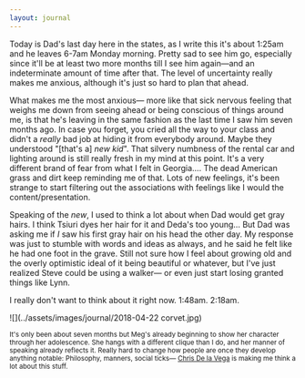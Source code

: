 ```yaml
---
layout: journal
---
```


Today is Dad's last day here in the states, as I write this it's about 1:25am and he leaves 6-7am Monday morning. Pretty sad to see him go, especially since it'll be at least two more months till I see him again—and an indeterminate amount of time after that. The level of uncertainty really makes me anxious, although it's just so hard to plan that ahead.

What makes me the most anxious— more like that sick nervous feeling that weighs me down from seeing ahead or being conscious of things around me, is that he's leaving in the same fashion as the last time I saw him seven months ago. In case you forget, you cried all the way to your class and didn't a _really_ bad job at hiding it from everybody around. Maybe they understood "[that's a] _new kid_". That silvery numbness of the rental car and lighting around is still really fresh in my mind at this point. It's a very different brand of fear from what I felt in Georgia…. The dead American grass and dirt keep reminding me of that. Lots of new feelings, it's been strange to start filtering out the associations with feelings like I would the content/presentation.

Speaking of the _new_, I used to think a lot about when Dad would get gray hairs. I think Tsiuri dyes her hair for it and Deda's too young… But Dad was asking me if _I_ saw his first gray hair on his head the other day. My response was just to stumble with words and ideas as always, and he said he felt like he had one foot in the grave. Still not sure how I feel about growing old and the overly optimistic ideal of it being beautiful or whatever, but I've just realized Steve could be using a walker— or even just start losing granted things like Lynn.

I really don't want to think about it right now. 1:48am. 2:18am.

![](../assets/images/journal/2018-04-22 corvet.jpg)

<small>It's only been about seven months but Meg's already beginning to show her character through her adolescence. She hangs with a different clique than I do, and her manner of speaking already reflects it. Really hard to change how people are once they develop anything notable: Philosophy, manners, social ticks— <span class="name">[Chris De la Vega](people.html#chris-de-la-vega)</span> is making me think a lot about this stuff.</small>
